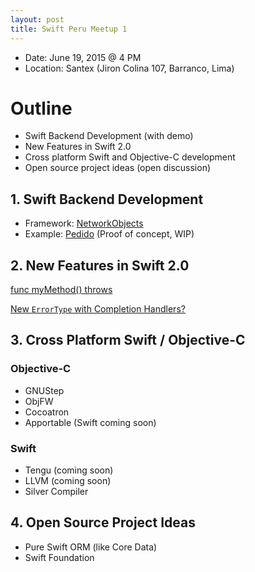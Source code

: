 ```yaml
---
layout: post
title: Swift Peru Meetup 1
---
```


- Date: June 19, 2015 @ 4 PM
- Location: Santex (Jiron Colina 107, Barranco, Lima)

# Outline

- Swift Backend Development (with demo)
- New Features in Swift 2.0
- Cross platform Swift and Objective-C development
- Open source project ideas (open discussion)

## 1. Swift Backend Development

 - Framework: [NetworkObjects](https://github.com/colemancda/NetworkObjects)
 - Example: [Pedido](https://github.com/colemancda/Pedido) (Proof of concept, WIP)

## 2. New Features in Swift 2.0

[func myMethod() throws](https://www.mikeash.com/pyblog/friday-qa-2015-06-19-the-best-of-whats-new-in-swift.html)

[New ```ErrorType``` with Completion Handlers?](http://ericasadun.com/2015/06/18/swift-asynchronous-error-handling/)

## 3. Cross Platform Swift / Objective-C

### Objective-C

- GNUStep
- ObjFW
- Cocoatron
- Apportable (Swift coming soon)

### Swift

- Tengu (coming soon)
- LLVM (coming soon)
- Silver Compiler

## 4. Open Source Project Ideas

- Pure Swift ORM (like Core Data)
- Swift Foundation
